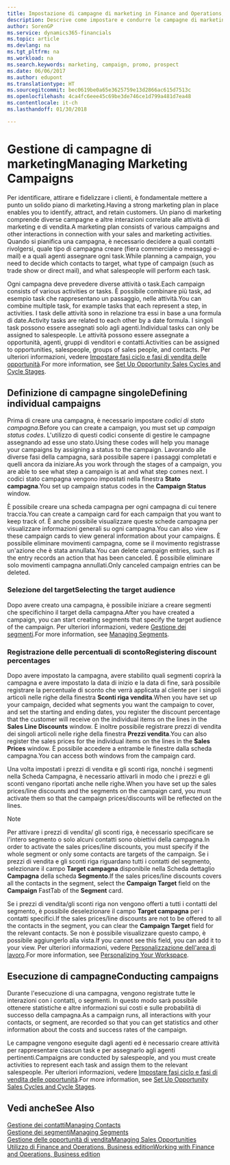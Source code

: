 ```yaml
---
title: Impostazione di campagne di marketing in Finance and Operations, Business edition | Documenti Microsoft
description: Descrive come impostare e condurre le campagne di marketing in Finance and Operations, Business edition per identificare e coinvolgere prospect e fidelizzare i clienti.
author: SorenGP
ms.service: dynamics365-financials
ms.topic: article
ms.devlang: na
ms.tgt_pltfrm: na
ms.workload: na
ms.search.keywords: marketing, campaign, promo, prospect
ms.date: 06/06/2017
ms.author: edupont
ms.translationtype: HT
ms.sourcegitcommit: bec0619be0a65e3625759e13d2866ac615d7513c
ms.openlocfilehash: 4ca4fc6eee45c69be3de746ce1d799a481d7ea48
ms.contentlocale: it-ch
ms.lasthandoff: 01/30/2018

---
```

# <a name="managing-marketing-campaigns"></a><span data-ttu-id="049c9-103">Gestione di campagne di marketing</span><span class="sxs-lookup"><span data-stu-id="049c9-103">Managing Marketing Campaigns</span></span>
<span data-ttu-id="049c9-104">Per identificare, attirare e fidelizzare i clienti, è fondamentale mettere a punto un solido piano di marketing.</span><span class="sxs-lookup"><span data-stu-id="049c9-104">Having a strong marketing plan in place enables you to identify, attract, and retain customers.</span></span> <span data-ttu-id="049c9-105">Un piano di marketing comprende diverse campagne e altre interazioni correlate alle attività di marketing e di vendita.</span><span class="sxs-lookup"><span data-stu-id="049c9-105">A marketing plan consists of various campaigns and other interactions in connection with your sales and marketing activities.</span></span> <span data-ttu-id="049c9-106">Quando si pianifica una campagna, è necessario decidere a quali contatti rivolgersi, quale tipo di campagna creare (fiera commerciale o messaggi e-mail) e a quali agenti assegnare ogni task.</span><span class="sxs-lookup"><span data-stu-id="049c9-106">While planning a campaign, you need to decide which contacts to target, what type of campaign (such as trade show or direct mail), and what salespeople will perform each task.</span></span>

<span data-ttu-id="049c9-107">Ogni campagna deve prevedere diverse attività o task.</span><span class="sxs-lookup"><span data-stu-id="049c9-107">Each campaign consists of various activities or tasks.</span></span> <span data-ttu-id="049c9-108">È possibile combinare più task, ad esempio task che rappresentano un passaggio, nelle attività.</span><span class="sxs-lookup"><span data-stu-id="049c9-108">You can combine multiple task, for example tasks that each represent a step, in activities.</span></span> <span data-ttu-id="049c9-109">I task delle attività sono in relazione tra essi in base a una formula di date.</span><span class="sxs-lookup"><span data-stu-id="049c9-109">Activity tasks are related to each other by a date formula.</span></span> <span data-ttu-id="049c9-110">I singoli task possono essere assegnati solo agli agenti.</span><span class="sxs-lookup"><span data-stu-id="049c9-110">Individual tasks can only be assigned to salespeople.</span></span> <span data-ttu-id="049c9-111">Le attività possono essere assegnate a opportunità, agenti, gruppi di venditori e contatti.</span><span class="sxs-lookup"><span data-stu-id="049c9-111">Activities can be assigned to opportunities, salespeople, groups of sales people, and contacts.</span></span> <span data-ttu-id="049c9-112">Per ulteriori informazioni, vedere [Impostare fasi ciclo e fasi di vendita delle opportunità](marketing-how-setup-opportunity-sales-cycles-stages.md).</span><span class="sxs-lookup"><span data-stu-id="049c9-112">For more information, see [Set Up Opportunity Sales Cycles and Cycle Stages](marketing-how-setup-opportunity-sales-cycles-stages.md).</span></span>

## <a name="defining-individual-campaigns"></a><span data-ttu-id="049c9-113">Definizione di campagne singole</span><span class="sxs-lookup"><span data-stu-id="049c9-113">Defining individual campaigns</span></span>
<span data-ttu-id="049c9-114">Prima di creare una campagna, è necessario impostare *codici di stato campagna*.</span><span class="sxs-lookup"><span data-stu-id="049c9-114">Before you can create a campaign, you must set up *campaign status codes*.</span></span> <span data-ttu-id="049c9-115">L'utilizzo di questi codici consente di gestire le campagne assegnando ad esse uno stato.</span><span class="sxs-lookup"><span data-stu-id="049c9-115">Using these codes will help you manage your campaigns by assigning a status to the campaign.</span></span> <span data-ttu-id="049c9-116">Lavorando alle diverse fasi della campagna, sarà possibile sapere i passaggi completati e quelli ancora da iniziare.</span><span class="sxs-lookup"><span data-stu-id="049c9-116">As you work through the stages of a campaign, you are able to see what step a campaign is at and what step comes next.</span></span> <span data-ttu-id="049c9-117">I codici stato campagna vengono impostati nella finestra **Stato campagna**.</span><span class="sxs-lookup"><span data-stu-id="049c9-117">You set up campaign status codes in the **Campaign Status** window.</span></span>

<span data-ttu-id="049c9-118">È possibile creare una scheda campagna per ogni campagna di cui tenere traccia.</span><span class="sxs-lookup"><span data-stu-id="049c9-118">You can create a campaign card for each campaign that you want to keep track of.</span></span> <span data-ttu-id="049c9-119">È anche possibile visualizzare queste schede campagna per visualizzare informazioni generali su ogni campagna.</span><span class="sxs-lookup"><span data-stu-id="049c9-119">You can also view these campaign cards to view general information about your campaigns.</span></span>
<span data-ttu-id="049c9-120">È possibile eliminare movimenti campagna, come se il movimento registrasse un'azione che è stata annullata.</span><span class="sxs-lookup"><span data-stu-id="049c9-120">You can delete campaign entries, such as if the entry records an action that has been canceled.</span></span> <span data-ttu-id="049c9-121">È possibile eliminare solo movimenti campagna annullati.</span><span class="sxs-lookup"><span data-stu-id="049c9-121">Only canceled campaign entries can be deleted.</span></span>

### <a name="selecting-the-target-audience"></a><span data-ttu-id="049c9-122">Selezione del target</span><span class="sxs-lookup"><span data-stu-id="049c9-122">Selecting the target audience</span></span>
<span data-ttu-id="049c9-123">Dopo avere creato una campagna, è possibile iniziare a creare segmenti che specifichino il target della campagna.</span><span class="sxs-lookup"><span data-stu-id="049c9-123">After you have created a campaign, you can start creating segments that specify the target audience of the campaign.</span></span> <span data-ttu-id="049c9-124">Per ulteriori informazioni, vedere [Gestione dei segmenti](marketing-segments.md).</span><span class="sxs-lookup"><span data-stu-id="049c9-124">For more information, see [Managing Segments](marketing-segments.md).</span></span>

### <a name="registering-discount-percentages"></a><span data-ttu-id="049c9-125">Registrazione delle percentuali di sconto</span><span class="sxs-lookup"><span data-stu-id="049c9-125">Registering discount percentages</span></span>
<span data-ttu-id="049c9-126">Dopo avere impostato la campagna, avere stabilito quali segmenti coprirà la campagna e avere impostato la data di inizio e la data di fine, sarà possibile registrare la percentuale di sconto che verrà applicata al cliente per i singoli articoli nelle righe della finestra **Sconti riga vendita**.</span><span class="sxs-lookup"><span data-stu-id="049c9-126">When you have set up your campaign, decided what segments you want the campaign to cover, and set the starting and ending dates, you register the discount percentage that the customer will receive on the individual items on the lines in the **Sales Line Discounts** window.</span></span> <span data-ttu-id="049c9-127">È inoltre possibile registrare prezzi di vendita dei singoli articoli nelle righe della finestra **Prezzi vendita**.</span><span class="sxs-lookup"><span data-stu-id="049c9-127">You can also register the sales prices for the individual items on the lines in the **Sales Prices** window.</span></span> <span data-ttu-id="049c9-128">È possibile accedere a entrambe le finestre dalla scheda campagna.</span><span class="sxs-lookup"><span data-stu-id="049c9-128">You can access both windows from the campaign card.</span></span>

 <span data-ttu-id="049c9-129">Una volta impostati i prezzi di vendita e gli sconti riga, nonché i segmenti nella Scheda Campagna, è necessario attivarli in modo che i prezzi e gli sconti vengano riportati anche nelle righe.</span><span class="sxs-lookup"><span data-stu-id="049c9-129">When you have set up the sales prices/line discounts and the segments on the campaign card, you must activate them so that the campaign prices/discounts will be reflected on the lines.</span></span>

> [!NOTE]  
>   <span data-ttu-id="049c9-130">Per attivare i prezzi di vendita/ gli sconti riga, è necessario specificare se l'intero segmento o solo alcuni contatti sono obiettivi della campagna.</span><span class="sxs-lookup"><span data-stu-id="049c9-130">In order to activate the sales prices/line discounts, you must specify if the whole segment or only some contacts are targets of the campaign.</span></span> <span data-ttu-id="049c9-131">Se i prezzi di vendita e gli sconti riga riguardano tutti i contatti del segmento, selezionare il campo **Target campagna** disponibile nella Scheda dettaglio **Campagna** della scheda **Segmento**.</span><span class="sxs-lookup"><span data-stu-id="049c9-131">If the sales prices/line discounts covers all the contacts in the segment, select the **Campaign Target** field on the **Campaign** FastTab of the **Segment** card.</span></span>

<span data-ttu-id="049c9-132">Se i prezzi di vendita/gli sconti riga non vengono offerti a tutti i contatti del segmento, è possibile deselezionare il campo **Target campagna** per i contatti specifici.</span><span class="sxs-lookup"><span data-stu-id="049c9-132">If the sales prices/line discounts are not to be offered to all the contacts in the segment, you can clear the **Campaign Target** field for the relevant contacts.</span></span> <span data-ttu-id="049c9-133">Se non è possibile visualizzare questo campo, è possibile aggiungerlo alla vista.</span><span class="sxs-lookup"><span data-stu-id="049c9-133">If you cannot see this field, you can add it to your view.</span></span> <span data-ttu-id="049c9-134">Per ulteriori informazioni, vedere [Personalizzazione dell'area di lavoro](ui-personalization-user.md).</span><span class="sxs-lookup"><span data-stu-id="049c9-134">For more information, see [Personalizing Your Workspace](ui-personalization-user.md).</span></span>

## <a name="conducting-campaigns"></a><span data-ttu-id="049c9-135">Esecuzione di campagne</span><span class="sxs-lookup"><span data-stu-id="049c9-135">Conducting campaigns</span></span>
<span data-ttu-id="049c9-136">Durante l'esecuzione di una campagna, vengono registrate tutte le interazioni con i contatti, o segmenti. In questo modo sarà possibile ottenere statistiche e altre informazioni sui costi e sulle probabilità di successo della campagna.</span><span class="sxs-lookup"><span data-stu-id="049c9-136">As a campaign runs, all interactions with your contacts, or segment, are recorded so that you can get statistics and other information about the costs and success rates of the campaign.</span></span>

<span data-ttu-id="049c9-137">Le campagne vengono eseguite dagli agenti ed è necessario creare attività per rappresentare ciascun task e per assegnarlo agli agenti pertinenti.</span><span class="sxs-lookup"><span data-stu-id="049c9-137">Campaigns are conducted by salespeople, and you must create activities to represent each task and assign them to the relevant salespeople.</span></span> <span data-ttu-id="049c9-138">Per ulteriori informazioni, vedere [Impostare fasi ciclo e fasi di vendita delle opportunità](marketing-how-setup-opportunity-sales-cycles-stages.md).</span><span class="sxs-lookup"><span data-stu-id="049c9-138">For more information, see [Set Up Opportunity Sales Cycles and Cycle Stages](marketing-how-setup-opportunity-sales-cycles-stages.md).</span></span>

## <a name="see-also"></a><span data-ttu-id="049c9-139">Vedi anche</span><span class="sxs-lookup"><span data-stu-id="049c9-139">See Also</span></span>
[<span data-ttu-id="049c9-140">Gestione dei contatti</span><span class="sxs-lookup"><span data-stu-id="049c9-140">Managing Contacts</span></span>](marketing-contacts.md)  
[<span data-ttu-id="049c9-141">Gestione dei segmenti</span><span class="sxs-lookup"><span data-stu-id="049c9-141">Managing Segments</span></span>](marketing-segments.md)  
[<span data-ttu-id="049c9-142">Gestione delle opportunità di vendita</span><span class="sxs-lookup"><span data-stu-id="049c9-142">Managing Sales Opportunities</span></span>](marketing-manage-sales-opportunities.md)  
[<span data-ttu-id="049c9-143">Utilizzo di Finance and Operations, Business edition</span><span class="sxs-lookup"><span data-stu-id="049c9-143">Working with Finance and Operations, Business edition</span></span>](ui-work-product.md)  

